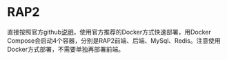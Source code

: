 # RAP2

直接按照官方github[说明](https://github.com/thx/rap2-delos)，使用官方推荐的Docker方式快速部署，用Docker Compose会启动4个容器，分别是RAP2前端、后端、MySql、Redis。注意使用Docker方式部署，不需要单独再部署前端。